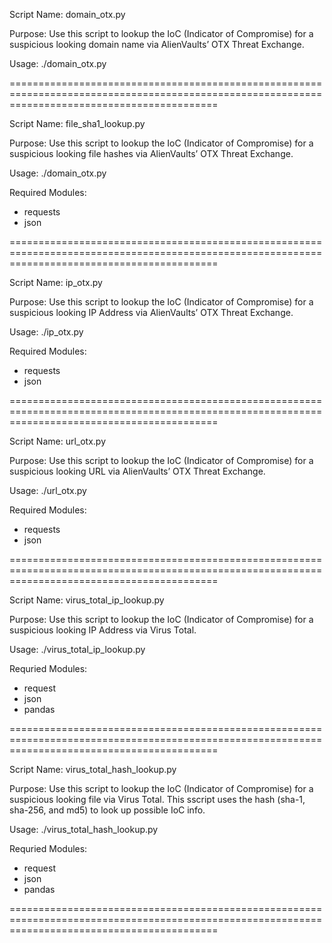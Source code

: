 Script Name: domain_otx.py

Purpose: Use this script to lookup the IoC (Indicator of Compromise) for a suspicious looking domain name via AlienVaults’ OTX Threat Exchange.

Usage: ./domain_otx.py

================================================================================================================================================

Script Name: file_sha1_lookup.py

Purpose: Use this script to lookup the IoC (Indicator of Compromise) for a suspicious looking file hashes via AlienVaults’ OTX Threat Exchange.

Usage: ./domain_otx.py

Required Modules:
  + requests
  + json

================================================================================================================================================

Script Name: ip_otx.py

Purpose: Use this script to lookup the IoC (Indicator of Compromise) for a suspicious looking IP Address via AlienVaults’ OTX Threat Exchange.

Usage: ./ip_otx.py

Required Modules:
  + requests
  + json
    
================================================================================================================================================

Script Name: url_otx.py

Purpose: Use this script to lookup the IoC (Indicator of Compromise) for a suspicious looking URL via AlienVaults’ OTX Threat Exchange.

Usage: ./url_otx.py

Required Modules:
  + requests
  + json


================================================================================================================================================

Script Name: virus_total_ip_lookup.py

Purpose: Use this script to lookup the IoC (Indicator of Compromise) for a suspicious looking IP Address via Virus Total.

Usage: ./virus_total_ip_lookup.py

Requried Modules:
  + request
  + json
  + pandas

================================================================================================================================================

Script Name: virus_total_hash_lookup.py

Purpose: Use this script to lookup the IoC (Indicator of Compromise) for a suspicious looking file via Virus Total. This sscript uses the hash (sha-1, sha-256, and md5) to look up possible IoC info.

Usage: ./virus_total_hash_lookup.py

Requried Modules:
  + request
  + json
  + pandas

================================================================================================================================================
